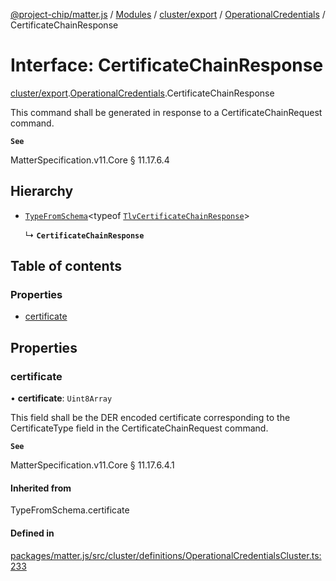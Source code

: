 [@project-chip/matter.js](../README.md) / [Modules](../modules.md) / [cluster/export](../modules/cluster_export.md) / [OperationalCredentials](../modules/cluster_export.OperationalCredentials.md) / CertificateChainResponse

# Interface: CertificateChainResponse

[cluster/export](../modules/cluster_export.md).[OperationalCredentials](../modules/cluster_export.OperationalCredentials.md).CertificateChainResponse

This command shall be generated in response to a CertificateChainRequest command.

**`See`**

MatterSpecification.v11.Core § 11.17.6.4

## Hierarchy

- [`TypeFromSchema`](../modules/tlv_export.md#typefromschema)\<typeof [`TlvCertificateChainResponse`](../modules/cluster_export.OperationalCredentials.md#tlvcertificatechainresponse)\>

  ↳ **`CertificateChainResponse`**

## Table of contents

### Properties

- [certificate](cluster_export.OperationalCredentials.CertificateChainResponse.md#certificate)

## Properties

### certificate

• **certificate**: `Uint8Array`

This field shall be the DER encoded certificate corresponding to the CertificateType field in the
CertificateChainRequest command.

**`See`**

MatterSpecification.v11.Core § 11.17.6.4.1

#### Inherited from

TypeFromSchema.certificate

#### Defined in

[packages/matter.js/src/cluster/definitions/OperationalCredentialsCluster.ts:233](https://github.com/project-chip/matter.js/blob/5f71eedebdb9fa54338bde320c311bb359b7455d/packages/matter.js/src/cluster/definitions/OperationalCredentialsCluster.ts#L233)
